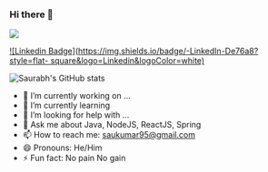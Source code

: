 ### Hi there 👋
![](https://komarev.com/ghpvc/?username=saukumar95)


[![Linkedin Badge](https://img.shields.io/badge/-LinkedIn-De76a8?style=flat-
square&logo=Linkedin&logoColor=white)](https://www.linkedin.com/in/saurabhkumarrr)

![Saurabh's GitHub stats](https://github-readme-stats.vercel.app/api?username=saukumar95&show_icons=true&theme=dark)

- 🔭 I’m currently working on ...
- 🌱 I’m currently learning 
- 🤔 I’m looking for help with ...
- 💬 Ask me about Java, NodeJS, ReactJS, Spring
- 📫 How to reach me: saukumar95@gmail.com
- 😄 Pronouns: He/Him
- ⚡ Fun fact: No pain No gain

<!--
**saukumar95/saukumar95** is a ✨ _special_ ✨ repository because its `README.md` (this file) appears on your GitHub profile.

Here are some ideas to get you started:

- 🔭 I’m currently working on ...
- 🌱 I’m currently learning ...
- 👯 I’m looking to collaborate on ...
- 🤔 I’m looking for help with ...
- 💬 Ask me about ...
- 📫 How to reach me: ...
- 😄 Pronouns: ...
- ⚡ Fun fact: ...
-->

